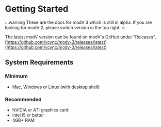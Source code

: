 # Getting Started

:::warning
These are the docs for modV 3 which is still in alpha.
If you are looking for modV 2, please switch version in the top right.
:::

The latest modV version can be found on modV's GitHub under "Releases". [https://github.com/vcync/modv-3/releases/latest](https://github.com/vcync/modv-3/releases/latest)

## System Requirements
### Minimum
* Mac, Windows or Linux (with desktop shell)

### Recommended
* NVIDIA or ATI graphics card
* Intel i5 or better
* 4GB+ RAM
